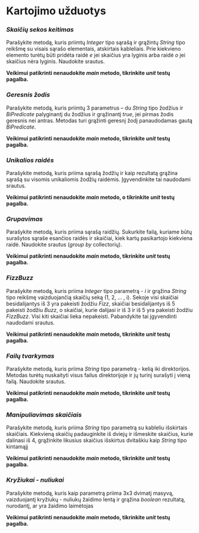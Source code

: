 # Kartojimo užduotys
### *Skaičių sekos keitimas*

Parašykite metodą, kuris priimtų *Integer* tipo sąrašą ir grąžintų *String* tipo reikšmę su visais sąrašo elementais, atskirtais kableliais. Prie kiekvieno elemento turėtų būti pridėta raidė *e* jei skaičius yra lyginis arba raidė *o* jei skaičius nėra lyginis. Naudokite srautus.

**Veikimui patikrinti nenaudokite *main* metodo,  tikrinkite *unit* testų pagalba.**

### *Geresnis žodis*
Parašykite metodą, kuris priimtų 3 parametrus – du *String* tipo žodžius ir *BiPredicate* palyginantį du žodžius ir grąžinantį *true*, jei pirmas žodis geresnis nei antras. Metodas turi grąžinti geresnį žodį panaudodamas gautą *BiPredicate*. 

**Veikimui patikrinti nenaudokite *main* metodo,  tikrinkite *unit* testų pagalba.**

### *Unikalios raidės*
Parašykite metodą, kuris priima sąrašą žodžių ir kaip rezultatą grąžina sąrašą su visomis unikaliomis žodžių raidėmis. Įgyvendinkite tai naudodami srautus.

**Veikimui patikrinti nenaudokite *main* metodo, o tikrinkite *unit* testų pagalba.**

### *Grupavimas*
Parašykite metodą, kuris priima sąrašą raidžių. Sukurkite failą, kuriame būtų surašytos sąraše esančios raidės ir skaičiai, kiek kartų pasikartojo kiekviena raidė. Naudokite srautus (*group by* collectorių).

**Veikimui patikrinti nenaudokite *main* metodo, tikrinkite *unit* testų pagalba.**

### *FizzBuzz*
Parašykite metodą, kuris priima *Integer* tipo parametrą - *i* ir grąžina *String* tipo reikšmę vaizduojančią skaičių seką (1, 2, ... ,  i). 
Sekoje visi skaičiai besidalijantys iš 3 yra pakeisti žodžiu *Fizz*, skaičiai besidalijantys iš 5 pakeisti žodžiu *Buzz*, o skaičiai, kurie dalijasi ir iš 3 ir iš 5 yra pakeisti žodžiu *FizzBuzz*. Visi kiti skaičiai lieka nepakeisti. Pabandykite tai įgyvendinti naudodami srautus. 

**Veikimui patikrinti nenaudokite *main* metodo, tikrinkite *unit* testų pagalba.**

### *Failų tvarkymas*
Parašykite metodą, kuris priima *String* tipo parametrą - kelią iki direktorijos. Metodas turėtų nuskaityti visus failus direktorijoje ir jų turinį surašyti į vieną failą. Naudokite srautus.

**Veikimui patikrinti nenaudokite *main* metodo, tikrinkite *unit* testų pagalba.**

### *Manipuliavimas skaičiais*
Parašykite metodą, kuris priima *String* tipo parametrą su  kableliu išskirtais skaičiais. Kiekvieną skaičių padauginkite iš dviejų ir išmeskite skaičius, kurie dalinasi iš 4, grąžinkite likusius skaičius išskirtus dvitaškiu kaip *String* tipo kintamąjį

**Veikimui patikrinti nenaudokite *main* metodo, tikrinkite *unit* testų pagalba.**

### *Kryžiukai - nuliukai*
Parašykite metodą, kuris kaip parametrą priima 3x3 dvimatį masyvą, vaizduojantį kryžiukų - nuliukų žaidimo lentą ir grąžina *boolean* rezultatą, nurodantį, ar yra žaidimo laimėtojas

**Veikimui patikrinti nenaudokite *main* metodo, tikrinkite *unit* testų pagalba.**
